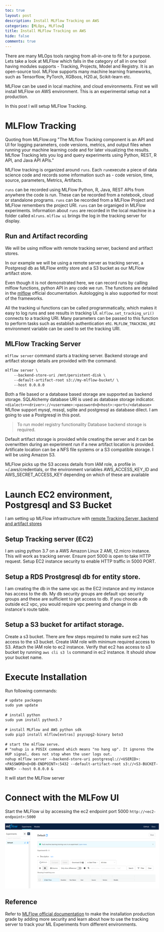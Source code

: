 ```yaml
---
toc: true
layout: post
description: Install MLFlow Tracking on AWS
categories: [MLOps, MLFlow]
title: Install MLFlow Tracking on AWS
hide: false
comments: true
---
```


There are many MLOps tools ranging from all-in-one to fit for a purpose. Lets take a look at MLFlow which falls in the category of all in one tool having modules supports - Tracking, Projects, Model and Registry. It is an open-source tool. MLFlow supports many machine learning frameworks, such as Tensorflow, PyTorch, XGBoos, H20.ai, Scikit-learn etc.

MLFlow can be used in local machine, and cloud environments. First we will install MLFlow on AWS environment. This is an experimental setup not a production.

In this post I will setup MLFlow Tracking. 

# MLFlow Tracking

Quoting from MLFlow.org 
"The MLflow Tracking component is an API and UI for logging parameters, code versions, metrics, and output files when running your machine learning code and for later visualizing the results. MLflow Tracking lets you log and query experiments using Python, REST, R API, and Java API APIs."

MLFlow tracking is organized around `runs`. Each `run`execute a piece of data science code and records some information such as - code version, time, source, parameters, Metrics, Artifacts.

`runs` can be recorded using MLFlow Python, R, Java, REST APIs from anywhere the code is run. These can be recorded from a notebook, cloud or standalone programs. `runs` can be recorded from a MLFlow Project and MLFlow remembers the project URI. `runs` can be organiged in MLFlow experiments. Information about `runs` are recorded in the local machine in a folder called `mlruns`. `mlflow ui` brings the log in the tracking server for display.

## Run and Artifact recording

We will be using mlflow with remote tracking server, backend and artifact stores.

In our example we will be using a remote server as tracking server, a Postgresql db as MLFlow entity store and a S3 bucket as our MLFlow artifact store.

Even though it is not demonstrated here, we can record runs by calling mlflow functions, python API in any code we run. The functions are detailed in the [mlflow](https://mlflow.org/docs/latest/tracking.html#logging-data-to-runs) official documentation. Autologging is also supported for most of the frameworks.

All the tracking ui functions can be called programmatically, which makes it easy to log runs and see results in tracking UI. 
`mlflow.set_tracking_uri()` connects to a tracking URI. Many parameters can be passed to this function to perform tasks such as establish authentication etc. `MLFLOW_TRACKING_URI` environment variable can be used to set the tracking URI.


## MLFlow Tracking Server

`mlflow server` command starts a tracking server. Backend storage and artifact storage details are provided with the command.

```
mlflow server \
    --backend-store-uri /mnt/persistent-disk \
    --default-artifact-root s3://my-mlflow-bucket/ \
    --host 0.0.0.0
```

Both a file based or a database based storage are supported as backend storage. SQLAlchemy database URI is used as database storage indicator. `<dialect>+<driver>://<username>:<password>@<host>:<port>/<database>` MLflow support mysql, mssql, sqlite and postgresql as database dilect. I am going to use a Postgresql in this post.

> To run model registry functionality Database backend storage is required.

Default artifact storage is provided while creating the server and it can be overwritten during an experiment run if a new artifact location is provided. Artificate location can be a NFS file systems or a S3 compatible storage. I will be using Amazon S3.

MLFlow picks up the S3 access details from IAM role, a profile in ~/.aws/credentials, or the environment variables AWS_ACCESS_KEY_ID and AWS_SECRET_ACCESS_KEY depending on which of these are available

# Launch EC2 environment, Postgresql and S3 Bucket

I am setting up MLFlow infrastructure with [remote Tracking Server, backend and artifact stores](https://mlflow.org/docs/latest/tracking.html#scenario-4-mlflow-with-remote-tracking-server-backend-and-artifact-stores)

## Setup Tracking server (EC2)
I am using python 3.7 on a AWS Amazon Linux 2 AMI, t2.micro instance. This will work as tracking server. Ensure port 5000 is open to take HTTP request. Setup EC2 instance security to enable HTTP traffic in 5000 PORT.

## Setup a RDS Prostgresql db for entity store. 
I am creating the db in the same vpc as the EC2 instance and my instance has access to the db. My db security groups are default vpc security groups and these are sufficient to get access to db. If you choose a db outside ec2 vpc, you would require vpc peering and change in db instance's route table.

## Setup a S3 bucket for artifact storage. 
Create a s3 bucket. There are few steps required to make sure ec2 has access to the s3 bucket.
Create IAM role with minimum required access to S3. 
Attach the IAM role to ec2 instance. 
Verify that ec2 has access to s3 bucket by running `aws cli s3 ls` command in ec2 instance. It should show your bucket name. 

# Execute Installation

Run following commands:

```
# update packages
sudo yum update

# install python
sudo yum install python3.7

# install MLFlow and AWS python sdk
sudo pip3 install mlflow[extras] psycopg2-binary boto3

# start the mlflow serve. 
# "nohup is a POSIX command which means "no hang up". It ignores the HUP signal, does not stop when the user logs out.
nohup mlflow server --backend-store-uri postgresql://<USERID>:<PASSWORD>@<DB-ENDPOINT>:5432 --default-artifact-root s3://<S3-BUCKET-NAME> --host 0.0.0.0 &
```

It will start the MLFlow server


# Connect with the MLFow UI

Start the MLFlow ui by accessing the ec2 endpoint port 5000 ```http://<ec2-endpoint>:5000```

![](/images/2022-01-30-install-mlflow-on-aws/image1.png)

## Reference

Refer to [MLFlow official documentation](https://mlflow.org/docs/) to make the installation production grade by adding more security and learn about how to use the tracking server to track your ML Experiments from different environments. 


